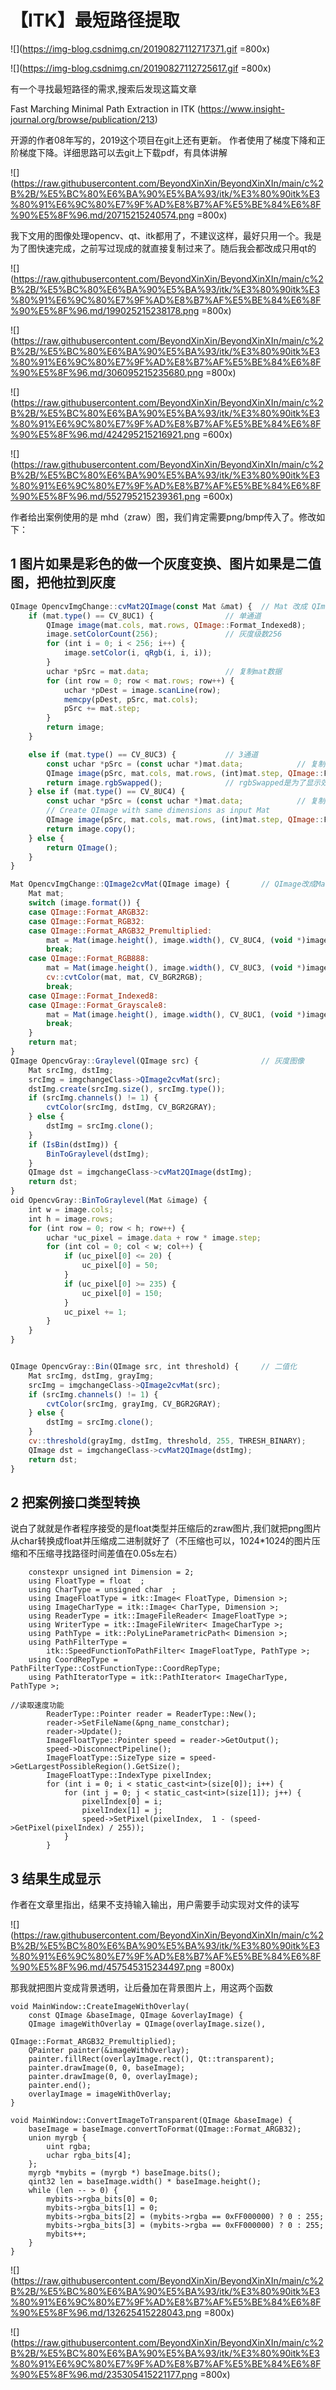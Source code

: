 # 【ITK】最短路径提取

![](https://img-blog.csdnimg.cn/20190827112717371.gif =800x)

![](https://img-blog.csdnimg.cn/20190827112725617.gif =800x)

有一个寻找最短路径的需求,搜索后发现这篇文章

Fast Marching Minimal Path Extraction in ITK
(https://www.insight-journal.org/browse/publication/213)

开源的作者08年写的，2019这个项目在git上还有更新。
作者使用了梯度下降和正阶梯度下降。详细思路可以去git上下载pdf，有具体讲解

![](https://raw.githubusercontent.com/BeyondXinXin/BeyondXinXIn/main/c%2B%2B/%E5%BC%80%E6%BA%90%E5%BA%93/itk/%E3%80%90itk%E3%80%91%E6%9C%80%E7%9F%AD%E8%B7%AF%E5%BE%84%E6%8F%90%E5%8F%96.md/20715215240574.png =800x)

我下文用的图像处理opencv、qt、itk都用了，不建议这样，最好只用一个。我是为了图快速完成，之前写过现成的就直接复制过来了。随后我会都改成只用qt的

![](https://raw.githubusercontent.com/BeyondXinXin/BeyondXinXIn/main/c%2B%2B/%E5%BC%80%E6%BA%90%E5%BA%93/itk/%E3%80%90itk%E3%80%91%E6%9C%80%E7%9F%AD%E8%B7%AF%E5%BE%84%E6%8F%90%E5%8F%96.md/199025215238178.png =800x)

![](https://raw.githubusercontent.com/BeyondXinXin/BeyondXinXIn/main/c%2B%2B/%E5%BC%80%E6%BA%90%E5%BA%93/itk/%E3%80%90itk%E3%80%91%E6%9C%80%E7%9F%AD%E8%B7%AF%E5%BE%84%E6%8F%90%E5%8F%96.md/306095215235680.png =800x)

![](https://raw.githubusercontent.com/BeyondXinXin/BeyondXinXIn/main/c%2B%2B/%E5%BC%80%E6%BA%90%E5%BA%93/itk/%E3%80%90itk%E3%80%91%E6%9C%80%E7%9F%AD%E8%B7%AF%E5%BE%84%E6%8F%90%E5%8F%96.md/424295215216921.png =600x)

![](https://raw.githubusercontent.com/BeyondXinXin/BeyondXinXIn/main/c%2B%2B/%E5%BC%80%E6%BA%90%E5%BA%93/itk/%E3%80%90itk%E3%80%91%E6%9C%80%E7%9F%AD%E8%B7%AF%E5%BE%84%E6%8F%90%E5%8F%96.md/552795215239361.png =600x)


作者给出案例使用的是  mhd（zraw）图，我们肯定需要png/bmp传入了。修改如下：

## 1 图片如果是彩色的做一个灰度变换、图片如果是二值图，把他拉到灰度

```javascript
QImage OpencvImgChange::cvMat2QImage(const Mat &mat) {  // Mat 改成 QImage
    if (mat.type() == CV_8UC1) {				// 单通道
        QImage image(mat.cols, mat.rows, QImage::Format_Indexed8);
        image.setColorCount(256);				// 灰度级数256
        for (int i = 0; i < 256; i++) {
            image.setColor(i, qRgb(i, i, i));
        }
        uchar *pSrc = mat.data;					// 复制mat数据
        for (int row = 0; row < mat.rows; row++) {
            uchar *pDest = image.scanLine(row);
            memcpy(pDest, pSrc, mat.cols);
            pSrc += mat.step;
        }
        return image;
    }

    else if (mat.type() == CV_8UC3) {			// 3通道
        const uchar *pSrc = (const uchar *)mat.data;			// 复制像素
        QImage image(pSrc, mat.cols, mat.rows, (int)mat.step, QImage::Format_RGB888);	// R, G, B 对应 0,1,2
        return image.rgbSwapped();				// rgbSwapped是为了显示效果色彩好一些。
    } else if (mat.type() == CV_8UC4) {
        const uchar *pSrc = (const uchar *)mat.data;			// 复制像素
        // Create QImage with same dimensions as input Mat
        QImage image(pSrc, mat.cols, mat.rows, (int)mat.step, QImage::Format_ARGB32);		// B,G,R,A 对应 0,1,2,3
        return image.copy();
    } else {
        return QImage();
    }
}

Mat OpencvImgChange::QImage2cvMat(QImage image) {		// QImage改成Mat
    Mat mat;
    switch (image.format()) {
    case QImage::Format_ARGB32:
    case QImage::Format_RGB32:
    case QImage::Format_ARGB32_Premultiplied:
        mat = Mat(image.height(), image.width(), CV_8UC4, (void *)image.constBits(), image.bytesPerLine());
        break;
    case QImage::Format_RGB888:
        mat = Mat(image.height(), image.width(), CV_8UC3, (void *)image.constBits(), image.bytesPerLine());
        cv::cvtColor(mat, mat, CV_BGR2RGB);
        break;
    case QImage::Format_Indexed8:
    case QImage::Format_Grayscale8:
        mat = Mat(image.height(), image.width(), CV_8UC1, (void *)image.constBits(), image.bytesPerLine());
        break;
    }
    return mat;
}
QImage OpencvGray::Graylevel(QImage src) {				// 灰度图像
    Mat srcImg, dstImg;
    srcImg = imgchangeClass->QImage2cvMat(src);
    dstImg.create(srcImg.size(), srcImg.type());
    if (srcImg.channels() != 1) {
        cvtColor(srcImg, dstImg, CV_BGR2GRAY);
    } else {
        dstImg = srcImg.clone();
    }
    if (IsBin(dstImg)) {
        BinToGraylevel(dstImg);
    }
    QImage dst = imgchangeClass->cvMat2QImage(dstImg);
    return dst;
}
oid OpencvGray::BinToGraylevel(Mat &image) {
    int w = image.cols;
    int h = image.rows;
    for (int row = 0; row < h; row++) {
        uchar *uc_pixel = image.data + row * image.step;
        for (int col = 0; col < w; col++) {
            if (uc_pixel[0] <= 20) {
                uc_pixel[0] = 50;
            }
            if (uc_pixel[0] >= 235) {
                uc_pixel[0] = 150;
            }
            uc_pixel += 1;
        }
    }
}


QImage OpencvGray::Bin(QImage src, int threshold) {		// 二值化
    Mat srcImg, dstImg, grayImg;
    srcImg = imgchangeClass->QImage2cvMat(src);
    if (srcImg.channels() != 1) {
        cvtColor(srcImg, grayImg, CV_BGR2GRAY);
    } else {
        dstImg = srcImg.clone();
    }
    cv::threshold(grayImg, dstImg, threshold, 255, THRESH_BINARY);
    QImage dst = imgchangeClass->cvMat2QImage(dstImg);
    return dst;
}
```


## 2 把案例接口类型转换

说白了就就是作者程序接受的是float类型并压缩后的zraw图片,我们就把png图片从char转换成float并压缩成二进制就好了（不压缩也可以，1024*1024的图片压缩和不压缩寻找路径时间差值在0.05s左右）

```
	constexpr unsigned int Dimension = 2;
	using FloatType = float  ;
	using CharType = unsigned char  ;
	using ImageFloatType = itk::Image< FloatType, Dimension >;
	using ImageCharType = itk::Image< CharType, Dimension >;
	using ReaderType = itk::ImageFileReader< ImageFloatType >;
	using WriterType = itk::ImageFileWriter< ImageCharType >;
	using PathType = itk::PolyLineParametricPath< Dimension >;
	using PathFilterType =
		itk::SpeedFunctionToPathFilter< ImageFloatType, PathType >;
	using CoordRepType = PathFilterType::CostFunctionType::CoordRepType;
	using PathIteratorType = itk::PathIterator< ImageCharType, PathType >;

//读取速度功能
        ReaderType::Pointer reader = ReaderType::New();
        reader->SetFileName(&png_name_constchar);
        reader->Update();
        ImageFloatType::Pointer speed = reader->GetOutput();
        speed->DisconnectPipeline();
        ImageFloatType::SizeType size = speed->GetLargestPossibleRegion().GetSize();
        ImageFloatType::IndexType pixelIndex;
        for (int i = 0; i < static_cast<int>(size[0]); i++) {
            for (int j = 0; j < static_cast<int>(size[1]); j++) {
                pixelIndex[0] = i;
                pixelIndex[1] = j;
                speed->SetPixel(pixelIndex,  1 - (speed->GetPixel(pixelIndex) / 255));
            }
        }
```

## 3 结果生成显示

作者在文章里指出，结果不支持输入输出，用户需要手动实现对文件的读写

![](https://raw.githubusercontent.com/BeyondXinXin/BeyondXinXIn/main/c%2B%2B/%E5%BC%80%E6%BA%90%E5%BA%93/itk/%E3%80%90itk%E3%80%91%E6%9C%80%E7%9F%AD%E8%B7%AF%E5%BE%84%E6%8F%90%E5%8F%96.md/457545315234497.png =800x)

那我就把图片变成背景透明，让后叠加在背景图片上，用这两个函数

```
void MainWindow::CreateImageWithOverlay(
    const QImage &baseImage, QImage &overlayImage) {
    QImage imageWithOverlay = QImage(overlayImage.size(),
                                     QImage::Format_ARGB32_Premultiplied);
    QPainter painter(&imageWithOverlay);
    painter.fillRect(overlayImage.rect(), Qt::transparent);
    painter.drawImage(0, 0, baseImage);
    painter.drawImage(0, 0, overlayImage);
    painter.end();
    overlayImage = imageWithOverlay;
}

void MainWindow::ConvertImageToTransparent(QImage &baseImage) {
    baseImage = baseImage.convertToFormat(QImage::Format_ARGB32);
    union myrgb {
        uint rgba;
        uchar rgba_bits[4];
    };
    myrgb *mybits = (myrgb *) baseImage.bits();
    qint32 len = baseImage.width() * baseImage.height();
    while (len -- > 0) {
        mybits->rgba_bits[0] = 0;
        mybits->rgba_bits[1] = 0;
        mybits->rgba_bits[2] = (mybits->rgba == 0xFF000000) ? 0 : 255;
        mybits->rgba_bits[3] = (mybits->rgba == 0xFF000000) ? 0 : 255;
        mybits++;
    }
}
```

![](https://raw.githubusercontent.com/BeyondXinXin/BeyondXinXIn/main/c%2B%2B/%E5%BC%80%E6%BA%90%E5%BA%93/itk/%E3%80%90itk%E3%80%91%E6%9C%80%E7%9F%AD%E8%B7%AF%E5%BE%84%E6%8F%90%E5%8F%96.md/132625415228043.png =800x)

![](https://raw.githubusercontent.com/BeyondXinXin/BeyondXinXIn/main/c%2B%2B/%E5%BC%80%E6%BA%90%E5%BA%93/itk/%E3%80%90itk%E3%80%91%E6%9C%80%E7%9F%AD%E8%B7%AF%E5%BE%84%E6%8F%90%E5%8F%96.md/235305415221177.png =800x)


